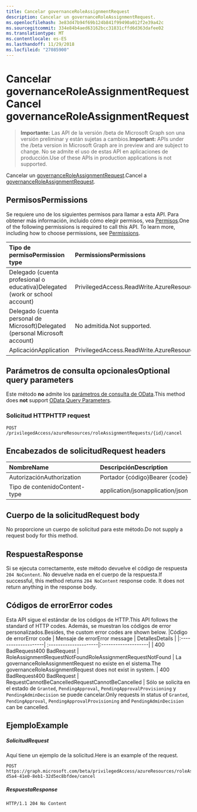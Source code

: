 ```yaml
---
title: Cancelar governanceRoleAssignmentRequest
description: Cancelar un governanceRoleAssignmentRequest.
ms.openlocfilehash: 3e83d47b94f69b124b841f99490a012f2e39a42c
ms.sourcegitcommit: 334e84b4aed63162bcc31831cffd6d363dafee02
ms.translationtype: MT
ms.contentlocale: es-ES
ms.lasthandoff: 11/29/2018
ms.locfileid: "27085900"
---
```

# <a name="cancel-governanceroleassignmentrequest"></a><span data-ttu-id="8aeef-103">Cancelar governanceRoleAssignmentRequest</span><span class="sxs-lookup"><span data-stu-id="8aeef-103">Cancel governanceRoleAssignmentRequest</span></span>

> <span data-ttu-id="8aeef-104">**Importante:** Las API de la versión /beta de Microsoft Graph son una versión preliminar y están sujetas a cambios.</span><span class="sxs-lookup"><span data-stu-id="8aeef-104">**Important:** APIs under the /beta version in Microsoft Graph are in preview and are subject to change.</span></span> <span data-ttu-id="8aeef-105">No se admite el uso de estas API en aplicaciones de producción.</span><span class="sxs-lookup"><span data-stu-id="8aeef-105">Use of these APIs in production applications is not supported.</span></span>

<span data-ttu-id="8aeef-106">Cancelar un [governanceRoleAssignmentRequest](../resources/governanceroleassignmentrequest.md).</span><span class="sxs-lookup"><span data-stu-id="8aeef-106">Cancel a [governanceRoleAssignmentRequest](../resources/governanceroleassignmentrequest.md).</span></span>

## <a name="permissions"></a><span data-ttu-id="8aeef-107">Permisos</span><span class="sxs-lookup"><span data-stu-id="8aeef-107">Permissions</span></span>
<span data-ttu-id="8aeef-p102">Se requiere uno de los siguientes permisos para llamar a esta API. Para obtener más información, incluido cómo elegir permisos, vea [Permisos](/graph/permissions-reference).</span><span class="sxs-lookup"><span data-stu-id="8aeef-p102">One of the following permissions is required to call this API. To learn more, including how to choose permissions, see [Permissions](/graph/permissions-reference).</span></span>

|<span data-ttu-id="8aeef-110">Tipo de permiso</span><span class="sxs-lookup"><span data-stu-id="8aeef-110">Permission type</span></span>      | <span data-ttu-id="8aeef-111">Permissions</span><span class="sxs-lookup"><span data-stu-id="8aeef-111">Permissions</span></span>              |
|:--------------------|:---------------------------------------------------------|
|<span data-ttu-id="8aeef-112">Delegado (cuenta profesional o educativa)</span><span class="sxs-lookup"><span data-stu-id="8aeef-112">Delegated (work or school account)</span></span> | <span data-ttu-id="8aeef-113">PrivilegedAccess.ReadWrite.AzureResources</span><span class="sxs-lookup"><span data-stu-id="8aeef-113">PrivilegedAccess.ReadWrite.AzureResources</span></span>  |
|<span data-ttu-id="8aeef-114">Delegado (cuenta personal de Microsoft)</span><span class="sxs-lookup"><span data-stu-id="8aeef-114">Delegated (personal Microsoft account)</span></span> | <span data-ttu-id="8aeef-115">No admitida.</span><span class="sxs-lookup"><span data-stu-id="8aeef-115">Not supported.</span></span>    |
|<span data-ttu-id="8aeef-116">Aplicación</span><span class="sxs-lookup"><span data-stu-id="8aeef-116">Application</span></span> | <span data-ttu-id="8aeef-117">PrivilegedAccess.ReadWrite.AzureResources</span><span class="sxs-lookup"><span data-stu-id="8aeef-117">PrivilegedAccess.ReadWrite.AzureResources</span></span> |

## <a name="optional-query-parameters"></a><span data-ttu-id="8aeef-118">Parámetros de consulta opcionales</span><span class="sxs-lookup"><span data-stu-id="8aeef-118">Optional query parameters</span></span>
<span data-ttu-id="8aeef-119">Este método **no** admite los [parámetros de consulta de OData](/graph/query-parameters).</span><span class="sxs-lookup"><span data-stu-id="8aeef-119">This method does **not** support [OData Query Parameters](/graph/query-parameters).</span></span>

### <a name="http-request"></a><span data-ttu-id="8aeef-120">Solicitud HTTP</span><span class="sxs-lookup"><span data-stu-id="8aeef-120">HTTP request</span></span>
<!-- { "blockType": "ignored" } -->
```http
POST /privilegedAccess/azureResources/roleAssignmentRequests/{id}/cancel
```

## <a name="request-headers"></a><span data-ttu-id="8aeef-121">Encabezados de solicitud</span><span class="sxs-lookup"><span data-stu-id="8aeef-121">Request headers</span></span>
| <span data-ttu-id="8aeef-122">Nombre</span><span class="sxs-lookup"><span data-stu-id="8aeef-122">Name</span></span>       | <span data-ttu-id="8aeef-123">Descripción</span><span class="sxs-lookup"><span data-stu-id="8aeef-123">Description</span></span>|
|:---------------|:----------|
| <span data-ttu-id="8aeef-124">Autorización</span><span class="sxs-lookup"><span data-stu-id="8aeef-124">Authorization</span></span>  | <span data-ttu-id="8aeef-125">Portador {código}</span><span class="sxs-lookup"><span data-stu-id="8aeef-125">Bearer {code}</span></span>|
| <span data-ttu-id="8aeef-126">Tipo de contenido</span><span class="sxs-lookup"><span data-stu-id="8aeef-126">Content-type</span></span>  | <span data-ttu-id="8aeef-127">application/json</span><span class="sxs-lookup"><span data-stu-id="8aeef-127">application/json</span></span>|

## <a name="request-body"></a><span data-ttu-id="8aeef-128">Cuerpo de la solicitud</span><span class="sxs-lookup"><span data-stu-id="8aeef-128">Request body</span></span>
<span data-ttu-id="8aeef-129">No proporcione un cuerpo de solicitud para este método.</span><span class="sxs-lookup"><span data-stu-id="8aeef-129">Do not supply a request body for this method.</span></span>

## <a name="response"></a><span data-ttu-id="8aeef-130">Respuesta</span><span class="sxs-lookup"><span data-stu-id="8aeef-130">Response</span></span>
<span data-ttu-id="8aeef-p103">Si se ejecuta correctamente, este método devuelve el código de respuesta `204 NoContent`. No devuelve nada en el cuerpo de la respuesta.</span><span class="sxs-lookup"><span data-stu-id="8aeef-p103">If successful, this method returns `204 NoContent` response code. It does not return anything in the response body.</span></span> 

## <a name="error-codes"></a><span data-ttu-id="8aeef-133">Códigos de error</span><span class="sxs-lookup"><span data-stu-id="8aeef-133">Error codes</span></span>
<span data-ttu-id="8aeef-134">Esta API sigue el estándar de los códigos de HTTP.</span><span class="sxs-lookup"><span data-stu-id="8aeef-134">This API follows the standard of HTTP codes.</span></span> <span data-ttu-id="8aeef-135">Además, se muestran los códigos de error personalizados.</span><span class="sxs-lookup"><span data-stu-id="8aeef-135">Besides, the custom error codes are shown below.</span></span>
|<span data-ttu-id="8aeef-136">Código de error</span><span class="sxs-lookup"><span data-stu-id="8aeef-136">Error code</span></span>     | <span data-ttu-id="8aeef-137">Mensaje de error</span><span class="sxs-lookup"><span data-stu-id="8aeef-137">Error message</span></span>              | <span data-ttu-id="8aeef-138">Detalles</span><span class="sxs-lookup"><span data-stu-id="8aeef-138">Details</span></span> |
|:--------------------| :---------------------|:--------------------|
| <span data-ttu-id="8aeef-139">400 BadRequest</span><span class="sxs-lookup"><span data-stu-id="8aeef-139">400 BadRequest</span></span> | <span data-ttu-id="8aeef-140">RoleAssignmentRequestNotFound</span><span class="sxs-lookup"><span data-stu-id="8aeef-140">RoleAssignmentRequestNotFound</span></span> | <span data-ttu-id="8aeef-141">La governanceRoleAssignmentRequest no existe en el sistema.</span><span class="sxs-lookup"><span data-stu-id="8aeef-141">The governanceRoleAssignmentRequest does not exist in system.</span></span>
| <span data-ttu-id="8aeef-142">400 BadRequest</span><span class="sxs-lookup"><span data-stu-id="8aeef-142">400 BadRequest</span></span> | <span data-ttu-id="8aeef-143">RequestCannotBeCancelled</span><span class="sxs-lookup"><span data-stu-id="8aeef-143">RequestCannotBeCancelled</span></span>    | <span data-ttu-id="8aeef-144">Sólo se solicita en el estado de `Granted`, `PendingApproval`, `PendingApprovalProvisioning` y `PendingAdminDecision` se puede cancelar.</span><span class="sxs-lookup"><span data-stu-id="8aeef-144">Only requests in status of `Granted`, `PendingApproval`, `PendingApprovalProvisioning` and `PendingAdminDecision` can be cancelled.</span></span>

## <a name="example"></a><span data-ttu-id="8aeef-145">Ejemplo</span><span class="sxs-lookup"><span data-stu-id="8aeef-145">Example</span></span>
##### <a name="request"></a><span data-ttu-id="8aeef-146">Solicitud</span><span class="sxs-lookup"><span data-stu-id="8aeef-146">Request</span></span>
<span data-ttu-id="8aeef-147">Aquí tiene un ejemplo de la solicitud.</span><span class="sxs-lookup"><span data-stu-id="8aeef-147">Here is an example of the request.</span></span>
<!-- {
  "blockType": "request",
  "name": "cancel_governanceroleassignmentrequest"
}-->
```http
POST https://graph.microsoft.com/beta/privilegedAccess/azureResources/roleAssignmentRequests/7c53453e-d5a4-41e0-8eb1-32d5ec8bfdee/cancel
```

##### <a name="response"></a><span data-ttu-id="8aeef-148">Respuesta</span><span class="sxs-lookup"><span data-stu-id="8aeef-148">Response</span></span>
<!-- {
  "blockType": "response",
  "truncated": false,
  "@odata.type": "microsoft.graph.None"
} -->
```http
HTTP/1.1 204 No Content
```

<!-- uuid: 8fcb5dbc-d5aa-4681-8e31-b001d5168d79
2015-10-25 14:57:30 UTC -->
<!-- {
  "type": "#page.annotation",
  "description": "Cancel governanceRoleAssignmentRequest",
  "keywords": "",
  "section": "documentation",
  "tocPath": ""
}-->